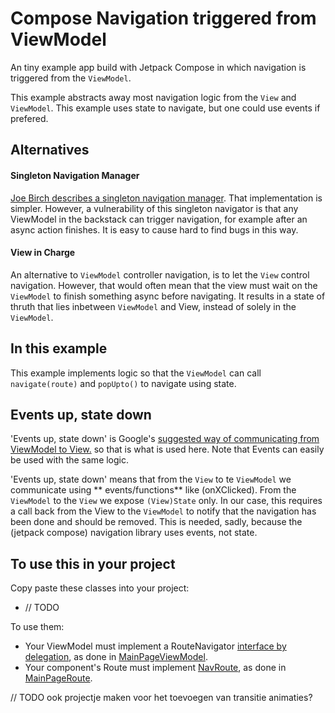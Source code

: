 # Compose Navigation triggered from ViewModel

An tiny example app build with Jetpack Compose in which navigation is triggered from the `ViewModel`.

This example abstracts away most navigation logic from the `View` and `ViewModel`. This example uses state to
navigate, but one could use events if prefered.

## Alternatives

#### Singleton Navigation Manager 
[Joe Birch describes a singleton navigation manager](https://medium.com/google-developer-experts/modular-navigation-with-jetpack-compose-fda9f6b2bef7). That implementation is simpler. However, a
   vulnerability of this singleton navigator is that any ViewModel in the backstack can trigger
   navigation, for example after an async action finishes. It is easy to cause hard to find bugs in this way.

#### View in Charge
An alternative to `ViewModel` controller navigation, is to let the `View` control
   navigation. However, that would often mean that the view must wait on the `ViewModel` to finish
   something async before navigating. It results in a state of thruth that lies inbetween `ViewModel` and View, instead of solely in
   the `ViewModel`.

## In this example

This example implements logic so that the `ViewModel` can call `navigate(route)` and `popUpto()` to
navigate using state.

## Events up, state down

'Events up, state down' is
Google's [suggested way of communicating from ViewModel to View.](https://developer.android.com/jetpack/guide/ui-layer#udf)
so that is what is used here. Note that Events can easily be used with the same logic.

'Events up, state down' means that from the `View` to te `ViewModel` we communicate using **
events/functions** like (onXClicked). From the `ViewModel` to the `View` we expose `(View)State`
only. In our case, this requires a call back from the View to the `ViewModel` to notify that the
navigation has been done and should be removed. This is needed, sadly, because the (jetpack compose)
navigation library uses events, not state.

## To use this in your project

Copy paste these classes into your project:

- // TODO

To use them:

- Your ViewModel must implement a
  RouteNavigator [interface by delegation](https://kotlinlang.org/docs/delegation.html), as done
  in [MainPageViewModel](./app/src/main/java/nl/frank/vmnc/ui/main/MainPageViewModel.kt).
- Your component's Route must
  implement [NavRoute](./app/src/main/java/nl/frank/vmnc/ui/nav/NavRoute.kt), as done
  in [MainPageRoute](./app/src/main/java/nl/frank/vmnc/ui/main/MainPage.kt).

// TODO ook projectje maken voor het toevoegen van transitie animaties?
